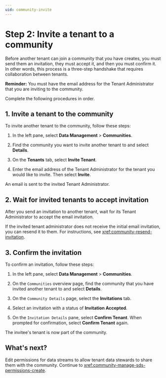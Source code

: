 ```yaml
---
uid: community-invite
---
```


# Step 2: Invite a tenant to a community

Before another tenant can join a community that you have creates, you must send them an invitation, they must accept it, and then you must confirm it. In other words, this process is a three-step handshake that requires collaboration between tenants.

**Reminder:** You must have the email address for the Tenant Administrator that you are inviting to the community.

Complete the following procedures in order.

## 1. Invite a tenant to the community

To invite another tenant to the community, follow these steps:

1. In the left pane, select **Data Management** > **Communities**.

1. Find the community you want to invite another tenant to and select **Details**.

1. On the **Tenants** tab, select **Invite Tenant**.

1. Enter the email address of the Tenant Administrator for the tenant you would like to invite. Then select **Invite**.

  An email is sent to the invited Tenant Administrator.

## 2. Wait for invited tenants to accept invitation

After you send an invitation to another tenant, wait for its Tenant Administrator to accept the email invitation.

If the invited tenant administrator does not receive the initial email invitation, you can resend it to them. For instructions, see <xref:community-resend-invitation>. 

## 3. Confirm the invitation

To confirm an invitation, follow these steps:

1. In the left pane, select **Data Management** > **Communities**.

1. On the `Communities` overview page, find the community that you have invited another tenant to and select **Details**.

1. On the `Community Details` page, select the **Invitations** tab.

1. Select an invitation with a status of **Invitation Accepted**.

1. On the `Invitation Details` pane, select **Confirm Tenant**. When prompted for confirmation, select **Confirm Tenant** again.

  The invitee's tenant is now part of the community.

## What's next?

Edit permissions for data streams to allow tenant data stewards to share them with the community. Continue to <xref:community-manage-sds-permissions-create>.
